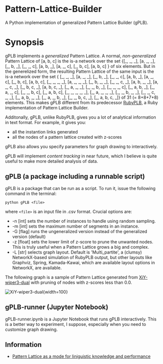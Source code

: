 # Pattern-Lattice-Builder
A Python implementation of generalized Pattern Lattice Builder (gPLB).

# Synopsis

gPLB implements a _generalized_ Pattern Lattice. A normal, _non-generalized_ Pattern Lattice of [a, b, c] is the is-a network over the set
{[\_, \_, \_],
[a, \_, \_], [\_, b, \_], [\_, \_, c],
[a, b, \_], [a, \_, c], [\_, b, c],
[a, b, c] } of six elements.
But in the generelized form, the resulting Pattern Lattice of the same input is the is-a network over the set 
{ [\_, \_, \_],
[a, \_, \_], [\_, b, \_], [\_, \_, c],
[a, b, \_], [a, \_, c], [\_, b, c],
[a, b, c],
[\_, \_, \_, \_],
[a, \_, \_, \_], [\_, b, \_, \_], [\_, \_, c, \_],
[a, b, \_, \_], [a, \_, c, \_], [\_, b, c, \_],
[a, b, c, \_],
[\_, a, \_, \_], [\_, \_, b, \_], [\_, \_, \_, c],
[\_, a, b, \_], [\_, a, \_, c], [\_, \_, b, c],
[\_, a, b, c],
[\_, \_, \_, \_, \_],
[\_, a, \_, \_, \_], [\_, \_, b, \_, \_], [\_, \_, c, \_, \_],
[\_, a, b, \_, \_], [\_, a, \_, b, \_], [\_, \_, b, c, \_],
[\_, a, b, c, \_]} of 31 (= 8+8+7+8) elements.
This makes gPLB different from its predecessor [RubyPLB](https://github.com/yohasebe/rubyplb), a Ruby implementation of Pattern Lattice Builder.

Additonally, gPLB, unlike RubyPLB, gives you a lot of analytical information in text format. For example, it gives you:

- all the instantion links generated
- all the nodes of a pattern lattice created with z-scores

gPLB also allows you specify parameters for graph drawing to interactively.

gPLB will implement _content tracking_ in near future, which I believe is quite useful to make more detailed analysis of data.


## gPLB (a package including a runnable script)
gPLB is a package that can be run as a script. To run it, issue the following command in the terminal:

```python gPLB <file>```

where `<file>` is an input file in .csv format. Crucial options are:

- -n [int] sets the number of instances to handle using random sampling.
- -m [int] sets the maximum number of segments in an instance.
- -G [flag] runs the ungeneralized version instead of the generalized version (default)
- -z [float] sets the lower limit of z-score to prune the unwanted nodes. This is truly useful when a Pattern Lattice grows a big and complex.
- -L [str] selects graph layout. Default is 'Multi_partite', a (clumsy) NetworkX-based simulation of RubyPLB output, but other layouts like Graphviz, Spring, Kamada-Kawai, which are available layout options in NetworkX, are available.

The following graph is a sample of Pattern Lattice generated from [XiY-wiper3-dual](sources/plb-XiY-wiper3-dual.csv) with pruning of nodes with z-scores less than 0.0.

![XiY-wiper3-dual](graphs/pl-XiY-wiper3-dual.png){width=100}

## gPLB-runner (Jupyter Notebook)

gPLB-runner.ipynb is a Jupyter Notebook that runs gPLB interactively. This is a better way to experiment, I suppose, especially when you need to customize graph drawing.

## Information

- [Pattern Lattice as a mode for liniguistic knowledge and performance](https://aclanthology.org/Y09-1030.pdf) 